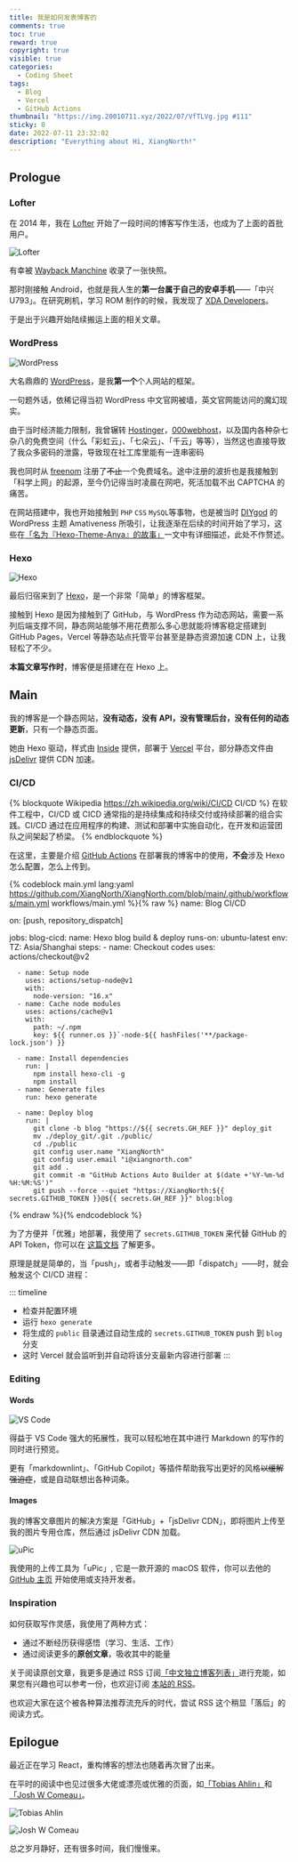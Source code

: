 ```yaml
---
title: 我是如何发表博客的
comments: true
toc: true
reward: true
copyright: true
visible: true
categories:
  - Coding Sheet
tags:
  - Blog
  - Vercel
  - GitHub Actions
thumbnail: "https://img.20010711.xyz/2022/07/VfTLVg.jpg #111"
sticky: 0
date: 2022-07-11 23:32:02
description: "Everything about Hi, XiangNorth!"
---
```


## Prologue

### Lofter

在 2014 年，我在 [Lofter](https://lofter.com/) 开始了一段时间的博客写作生活，也成为了上面的首批用户。

![Lofter](https://img.20010711.xyz/2022/07/TKtK6U.png)

有幸被 [Wayback Manchine](https://web.archive.org/web/20190315110511/http://yishuabear.lofter.com/) 收录了一张快照。

那时刚接触 Android，也就是我人生的**第一台属于自己的安卓手机**——「中兴 U793」。在研究刷机，学习 ROM 制作的时候，我发现了 [XDA Developers](https://xda-developers.com/)。

于是出于兴趣开始陆续搬运上面的相关文章。

### WordPress

![WordPress](https://img.20010711.xyz/2022/07/tSsLNN.png)

大名鼎鼎的 [WordPress](https://wordpress.com/)，是我**第一个**个人网站的框架。

一句题外话，依稀记得当初 WordPress 中文官网被墙，英文官网能访问的魔幻现实。

由于当时经济能力限制，我曾辗转 [Hostinger](https://www.hostinger.com/)，[000webhost](https://www.000webhost.com)，以及国内各种杂七杂八的免费空间（什么「彩虹云」、「七朵云」、「千云」等等），当然这也直接导致了我众多密码的泄露，导致现在社工库里能有一连串密码

我也同时从 [freenom](https://freenom.com/) 注册了~~不止~~一个免费域名。途中注册的波折也是我接触到「科学上网」的起源，至今仍记得当时凌晨在网吧，死活加载不出 CAPTCHA 的痛苦。

在网站搭建中，我也开始接触到 `PHP` `CSS` `MySQL`等事物，也是被当时 [DIYgod](https://github.com/DIYgod) 的 WordPress 主题 Amativeness 所吸引，让我逐渐在后续的时间开始了学习，这些在[「名为『Hexo-Theme-Anya』的故事」](/the-story-of-anya)一文中有详细描述，此处不作赘述。

### Hexo

![Hexo](https://img.20010711.xyz/2022/07/W0LtZ0.png)

最后归宿来到了 [Hexo](https://hexo.io)，是一个非常「简单」的博客框架。

接触到 Hexo 是因为接触到了 GitHub，与 WordPress 作为动态网站，需要一系列后端支撑不同，静态网站能够不用花费那么多心思就能将博客稳定搭建到 GitHub Pages，Vercel 等静态站点托管平台甚至是静态资源加速 CDN 上，让我轻松了不少。

**本篇文章写作时**，博客便是搭建在在 Hexo 上。

## Main

我的博客是一个静态网站，**没有动态，没有 API，没有管理后台，没有任何的动态更新**，只有一个静态页面。

她由 Hexo 驱动，样式由 [Inside](https://github.com/ikeq/hexo-theme-inside) 提供，部署于 [Vercel](https://vercel.com/) 平台，部分静态文件由 [jsDelivr](https://www.jsdelivr.com) 提供 CDN 加速。

### CI/CD

{% blockquote Wikipedia https://zh.wikipedia.org/wiki/CI/CD CI/CD %}
在软件工程中，CI/CD 或 CICD 通常指的是持续集成和持续交付或持续部署的组合实践。CI/CD 通过在应用程序的构建、测试和部署中实施自动化，在开发和运营团队之间架起了桥梁。
{% endblockquote %}

在这里，主要是介绍 [GitHub Actions](https://github.com/features/actions) 在部署我的博客中的使用，**不会**涉及 Hexo 怎么配置，怎么上传到。

{% codeblock main.yml lang:yaml https://github.com/XiangNorth/XiangNorth.com/blob/main/.github/workflows/main.yml workflows/main.yml %}{% raw %}
name: Blog CI/CD

on: [push, repository_dispatch]

jobs:
blog-cicd:
name: Hexo blog build & deploy
runs-on: ubuntu-latest
env:
TZ: Asia/Shanghai
steps: - name: Checkout codes
uses: actions/checkout@v2

      - name: Setup node
        uses: actions/setup-node@v1
        with:
          node-version: "16.x"
      - name: Cache node modules
        uses: actions/cache@v1
        with:
          path: ~/.npm
          key: ${{ runner.os }}`-node-${{ hashFiles('**/package-lock.json') }}

      - name: Install dependencies
        run: |
          npm install hexo-cli -g
          npm install
      - name: Generate files
        run: hexo generate

      - name: Deploy blog
        run: |
          git clone -b blog "https://${{ secrets.GH_REF }}" deploy_git
          mv ./deploy_git/.git ./public/
          cd ./public
          git config user.name "XiangNorth"
          git config user.email "i@xiangnorth.com"
          git add .
          git commit -m "GitHub Actions Auto Builder at $(date +'%Y-%m-%d %H:%M:%S')"
          git push --force --quiet "https://XiangNorth:${{ secrets.GITHUB_TOKEN }}@${{ secrets.GH_REF }}" blog:blog

{% endraw %}{% endcodeblock %}

为了方便并「优雅」地部署，我使用了 `secrets.GITHUB_TOKEN` 来代替 GitHub 的 API Token，你可以在 [这篇文档](https://docs.github.com/en/actions/security-guides/automatic-token-authentication) 了解更多。

原理是就是简单的，当「push」，或者手动触发——即「dispatch」——时，就会触发这个 CI/CD 进程：

::: timeline

- 检查并配置环境
- 运行 `hexo generate`
- 将生成的 `public` 目录通过自动生成的 `secrets.GITHUB_TOKEN` push 到 `blog` 分支
- 这时 Vercel 就会监听到并自动将该分支最新内容进行部署
  :::

### Editing

#### Words

![VS Code](https://img.20010711.xyz/2022/07/N8Ap28.png)

得益于 VS Code 强大的拓展性，我可以轻松地在其中进行 Markdown 的写作的同时进行预览。

更有「markdownlint」、「GitHub Copilot」等插件帮助我写出更好的风格~~以缓解强迫症~~，或是自动联想出各种词条。

#### Images

我的博客文章图片的解决方案是「GitHub」+「jsDelivr CDN」，即将图片上传至我的图片专用仓库，然后通过 jsDelivr CDN 加载。

![uPic](https://img.20010711.xyz/2022/07/z5qMXT.png)

我使用的上传工具为「uPic」, 它是一款开源的 macOS 软件，你可以去他的 [GitHub 主页](https://github.com/gee1k/uPic) 开始使用或支持开发者。

### Inspiration

如何获取写作灵感，我使用了两种方式：

- 通过不断经历获得感悟（学习、生活、工作）
- 通过阅读更多的**原创文章**，吸收其中的能量

关于阅读原创文章，我更多是通过 RSS 订阅[「中文独立博客列表」](https://github.com/timqian/chinese-independent-blogs)进行充能，如果您有兴趣也可以参考一份，也欢迎订阅 [本站的 RSS](https://xiangnorth.com/atom.xml)。

也欢迎大家在这个被各种算法推荐流充斥的时代，尝试 RSS 这个稍显「落后」的阅读方式。

## Epilogue

最近正在学习 React，重构博客的想法也随着再次冒了出来。

在平时的阅读中也见过很多大佬或漂亮或优雅的页面，如[「Tobias Ahlin」](https://tobiasahlin.com/blog/)和[「Josh W Comeau」](https://www.joshwcomeau.com/)。

![Tobias Ahlin](https://img.20010711.xyz/2022/07/EOkAE2.png)

![Josh W Comeau](https://img.20010711.xyz/2022/07/qInlvc.png)

总之岁月静好，还有很多时间，我们慢慢来。
